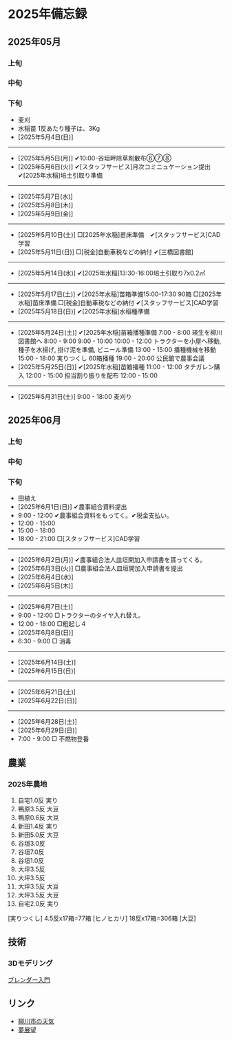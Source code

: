 # 2025年備忘録

## 2025年05月
### 上旬
### 中旬
### 下旬
- 麦刈
- 水稲苗 1反あたり種子は、3Kg
- [2025年5月4日(日)]
---
- [2025年5月5日(月)] ✔︎10:00-谷垣畔除草剤散布⑥⑦⑧
- [2025年5月6日(火)] ✔︎[スタッフサービス]月次コミニュケーション提出 ✔︎[2025年水稲]培土引取り準備 
---
- [2025年5月7日(水)]  
- [2025年5月8日(木)]  
- [2025年5月9日(金)] 
---
- [2025年5月10日(土)] □[2025年水稲]苗床準備　✔︎[スタッフサービス]CAD学習
- [2025年5月11日(日)] □[税金]自動車税などの納付 ✔︎[三橋図書館]
---
- [2025年5月14日(水)] ✔︎[2025年水稲]13:30-16:00培土引取り7x0.2㎡
---
- [2025年5月17日(土)] ✔︎[2025年水稲]苗箱準備15:00-17:30 90箱 □[2025年水稲]苗床準備 □[税金]自動車税などの納付 ✔︎[スタッフサービス]CAD学習
- [2025年5月18日(日)] ✔︎[2025年水稲]水稲種準備
---
- [2025年5月24日(土)] ✔︎[2025年水稲]苗箱播種準備
 7:00 -  8:00 瑛生を柳川図書館へ
 8:00 -  9:00 
 9:00 - 10:00 
10:00 - 12:00 トラクターを小屋へ移動, 種子を水揚げ, 掛け泥を準備, ビニール準備
13:00 - 15:00 播種機械を移動
15:00 - 18:00 実りつくし 60箱播種
19:00 - 20:00 公民館で農事会議
- [2025年5月25日(日)] ✔︎[2025年水稲]苗箱播種
11:00 - 12:00 タチガレン購入
12:00 - 15:00 担当割り振りを配布
12:00 - 15:00 
---
- [2025年5月31日(土)]
 9:00 - 18:00 麦刈り
## 2025年06月
### 上旬
### 中旬
### 下旬
- 田植え
- [2025年6月1日(日)] ✔︎農事組合資料提出
-  9:00 - 12:00 ✔︎農事組合資料をもってく。✔︎税金支払い。
- 12:00 - 15:00 
- 15:00 - 18:00 
- 18:00 - 21:00 □[スタッフサービス]CAD学習
---
- [2025年6月2日(月)] ✔︎農事組合法人皿垣開加入申請書を貰ってくる。
- [2025年6月3日(火)] □農事組合法人皿垣開加入申請書を提出
- [2025年6月4日(水)]
- [2025年6月5日(木)]
- ---
- [2025年6月7日(土)] 
-  9:00 - 12:00 □トラクターのタイヤ入れ替え。
- 12:00 - 18:00 □粗起し４
- [2025年6月8日(日)] 
-  6:30 -  9:00 □ 消毒 
---
- [2025年6月14日(土)] 
- [2025年6月15日(日)] 
---
- [2025年6月21日(土)] 
- [2025年6月22日(日)] 
---
- [2025年6月28日(土)] 
- [2025年6月29日(日)] 
-  7:00 -  9:00 □ 不燃物登番 
## 農業

### 2025年農地
1.  自宅1.0反 実り
2.  鴨原3.5反 大豆
3.  鴨原0.6反 大豆
4.  新田1.4反 実り
5.  新田5.0反 大豆
6.  谷垣3.0反
7.  谷垣7.0反
8.  谷垣1.0反
9.  大坪3.5反
10. 大坪3.5反 
11. 大坪3.5反 大豆
12. 大坪3.5反 大豆
13. 自宅2.0反 実り

[実りつくし] 4.5反x17箱=77箱
[ヒノヒカリ] 18反x17箱=306箱
[大豆]

## 技術

### 3Dモデリング
[ブレンダー入門](https://saru-blender.com/category/course)

## リンク
- [柳川市の天気](https://tenki.jp/forecast/9/43/8240/40207/10days.html)
- [夢展望](https://dreamvs.jp/pages/brand_dearmylove_)
